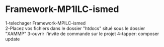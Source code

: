 # Framework-MP1ILC-ismed

1-telechager Framework-MPILC-ismed<br>
2-Placez vos fichiers dans le dossier "htdocs" situé sous le dossier "XAMMP"
3-ouvrir l'invite de commande sur le projet
4-tapper: composer update


